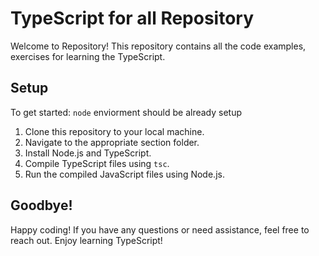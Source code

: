 # TypeScript for all Repository

Welcome to Repository! This repository contains all the code examples, exercises for learning the TypeScript.

## Setup

To get started: `node` enviorment should be already setup

1. Clone this repository to your local machine.
2. Navigate to the appropriate section folder.
3. Install Node.js and TypeScript.
4. Compile TypeScript files using `tsc`.
5. Run the compiled JavaScript files using Node.js.

## Goodbye!

Happy coding! If you have any questions or need assistance, feel free to reach out. Enjoy learning TypeScript!